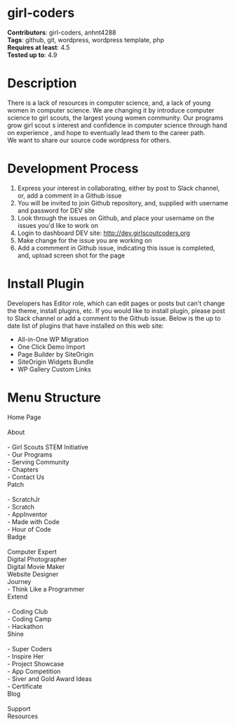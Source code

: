# girl-coders
<b>Contributors</b>: girl-coders, anhnt4288<br>
<b>Tags</b>: github, git, wordpress, wordpress template, php<br>
<b>Requires at least</b>: 4.5<br>
<b>Tested up to</b>: 4.9<br>
# Description
There is a lack of resources in computer science, and, a lack of young women in computer science. We are changing
it by introduce computer science to girl scouts, the largest young women community. Our programs grow girl
scout s interest and confidence in computer science through hand on experience , and hope to eventually lead
them to the career path. <br>
We want to share our source code wordpress for others.
# Development Process
  1. Express your interest in collaborating, either by post to Slack channel, or, add a comment in a Github issue<br>
  2. You will be invited to join Github repository, and, supplied with username and password for DEV site<br>
  3. Look through the issues on Github, and place your username on the issues you'd like to work on<br>
  4. Login to dashboard DEV site: http://dev.girlscoutcoders.org <br>
  5. Make change for the issue you are working on<br>
  6. Add a commment in Github issue, indicating this issue is completed, and, upload screen shot for the page<br>
# Install Plugin
  Developers has Editor role, which can edit pages or posts but can't change the theme, install plugins, etc. 
  If you would like to install plugin, please post to Slack channel or add a comment to the Github issue.
  Below is the up to date list of plugins that have installed on this web site:
  - All-in-One WP Migration
  - One Click Demo Import
  - Page Builder by SiteOrigin
  - SiteOrigin Widgets Bundle
  - WP Gallery Custom Links  
# Menu Structure
Home Page<br>	
About<br>	
	- Girl Scouts STEM Initiative<br>
	- Our Programs<br>
	- Serving Community<br>
	- Chapters<br>
	- Contact Us<br>
Patch<br>	
	- ScratchJr<br>
	- Scratch<br>
	- AppInventor<br>
	- Made with Code<br>
	- Hour of Code<br>
Badge<br>	
	Computer Expert<br>
	Digital Photographer<br>
	Digital Movie Maker<br>
	Website Designer<br> 
Journey<br>	
	- Think Like a Programmer<br>
Extend<br>	
	- Coding Club<br>
	- Coding Camp<br>
	- Hackathon<br>
Shine<br>	
	- Super Coders<br>
	- Inspire Her<br>
	- Project Showcase<br>
	- App Competition<br>
	- Siver and Gold Award Ideas<br>
	- Certificate<br>
Blog<br>	
Support<br>	
Resources<br>
